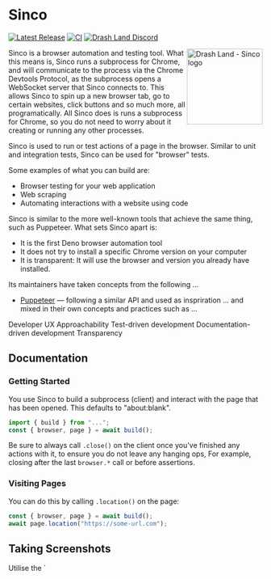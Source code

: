 # Sinco

[![Latest Release](https://img.shields.io/github/release/drashland/sinco.svg?color=bright_green&label=latest)](https://github.com/drashland/sinco/releases/latest)
[![CI](https://img.shields.io/github/actions/workflow/status/drashland/sinco/master.yml?branch=main&label=branch:main)](https://github.com/drashland/sinco/actions/workflows/master.yml?query=branch%3Amain)
[![Drash Land Discord](https://img.shields.io/badge/discord-join-blue?logo=discord)](https://discord.gg/RFsCSaHRWK)

<img align="right" src="./logo.svg" alt="Drash Land - Sinco logo" height="150" style="max-height: 150px">

Sinco is a browser automation and testing tool. What this means is, Sinco runs a
subprocess for Chrome, and will communicate to the process via the Chrome
Devtools Protocol, as the subprocess opens a WebSocket server that Sinco
connects to. This allows Sinco to spin up a new browser tab, go to certain
websites, click buttons and so much more, all programatically. All Sinco does is
runs a subprocess for Chrome, so you do not need to worry about it creating or
running any other processes.

Sinco is used to run or test actions of a page in the browser. Similar to unit
and integration tests, Sinco can be used for "browser" tests.

Some examples of what you can build are:

- Browser testing for your web application
- Web scraping
- Automating interactions with a website using code

Sinco is similar to the more well-known tools that achieve the same thing, such
as Puppeteer. What sets Sinco apart is:

- It is the first Deno browser automation tool
- It does not try to install a specific Chrome version on your computer
- It is transparent: It will use the browser and version you already have
  installed.

Its maintainers have taken concepts from the following ...

- [Puppeteer](https://pptr.dev/) — following a similar API and used as
  inspriration ... and mixed in their own concepts and practices such as ...

Developer UX Approachability Test-driven development Documentation-driven
development Transparency

## Documentation

### Getting Started

You use Sinco to build a subprocess (client) and interact with the page that has
been opened. This defaults to "about:blank".

```ts
import { build } from "...";
const { browser, page } = await build();
```

Be sure to always call `.close()` on the client once you've finished any actions
with it, to ensure you do not leave any hanging ops, For example, closing after
the last `browser.*` call or before assertions.

### Visiting Pages

You can do this by calling `.location()` on the page:

```ts
const { browser, page } = await build();
await page.location("https://some-url.com");
```

## Taking Screenshots

Utilise the `
